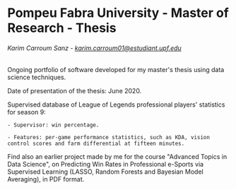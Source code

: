 # Pompeu Fabra University - Master of Research - Thesis

###### Karim Carroum Sanz - karim.carroum01@estudiant.upf.edu

Ongoing portfolio of software developed for my master's thesis using data science techniques.

Date of presentation of the thesis: June 2020.

Supervised database of League of Legends professional players' statistics for season 9:

    - Supervisor: win percentage.
    
    - Features: per-game performance statistics, such as KDA, vision control scores and farm differential at fifteen minutes.

Find also an earlier project made by me for the course "Advanced Topics in Data Science", on Predicting Win Rates in Professional e-Sports via Supervised Learning (LASSO, Random Forests and Bayesian Model Averaging), in PDF format.
